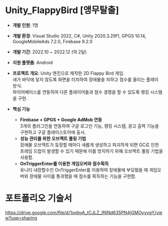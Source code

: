# Unity_FlappyBird [앵무탈출]
* **개발 인원**: 1명

* **개발 환경**: Visual Studio 2022, C#, Unity 2020.3.29f1, GPGS 10.14, GoogleMobileAds 7.2.0, Firebase 9.2.0

* **개발 기간**: 2022.10 ~ 2022.12 (약 2달)

* **지원 플랫폼**: Android

* **프로젝트 개요**: Unity 엔진으로 제작한 2D Flappy Bird 게임. <br>새가 바닥에 닿지 않도록 화면을 터치하여 장애물을 피하고 점수를 올리는 플레이 방식. <br>파이어베이스를 연동하여 다른 플레이어들과 점수 경쟁을 할 수 있도록 랭킹 시스템을 구현.

* **핵심 기능**
   - **Firebase + GPGS + Google AdMob 연동**
   <br>3개의 플러그인을 연동하여 구글 로그인 기능, 랭킹 시스템, 광고 출력 기능을 구현하고 구글 플레이스토어에 출시.
   - **성능 관리를 위한 오브젝트 풀링 기법**
   <br>장애물 오브젝트가 등장할 때마다 새롭게 생성하고 파괴하게 되면 GC로 인한 프레임 드랍이 발생할 수 있기 때문에 이를 방지하기 위해 오브젝트 풀링 기법을 사용함.
   - **OnTriggerEnter를 이용한 게임오버와 점수획득**
   <br>유니티 내장함수인 OnTriggerEnter를 이용하여 장애물에 부딪혔을 때 게임오버와 장애물 사이를 통과했을 때 점수를 획득하는 기능을 구현함.

# 포트폴리오 기술서
https://drive.google.com/file/d/1opbyA_tCJLZ_If6Nd635PN4jGMOyyvgY/view?usp=sharing
